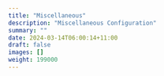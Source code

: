 ```yaml
---
title: "Miscellaneous"
description: "Miscellaneous Configuration"
summary: ""
date: 2024-03-14T06:00:14+11:00
draft: false
images: []
weight: 199000
---
```

